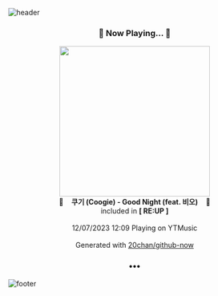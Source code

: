 ![header](https://capsule-render.vercel.app/api?type=wave&height=170&section=header&fontColor=090707&fontAlignX=45&fontAlignY=65&fontSize=100)

<h3 align="center">🎵 Now Playing... 🎵</h3>
<p align="center">
  <a href="https://music.youtube.com/watch?v=LKUXc1uwA2Y">
    <img width="300" src="https://lh3.googleusercontent.com/Jm7tah3dQ4569pTj62Qq-CTSdP3p2FpP-M_7JLtVlh2TRx4ZZRzA-Q1T1gCCJaTVYxnuWolzjVARfRM">
  </a>
  <br>
  🎵&nbsp&nbsp&nbsp <b>쿠기 (Coogie) - Good Night (feat. 비오)</b> &nbsp&nbsp&nbsp🎵
  <br>
  included in <b>[ RE:UP ]</b>
  
  <br />
  <br />
  12/07/2023 12:09 Playing on YTMusic
  <br />
  <br />
  Generated with <a href="https://github.com/20chan/github-now">20chan/github-now</a>
</p>

<h3 align="center">•••</h3>

![footer](https://capsule-render.vercel.app/api?type=wave&height=150&section=footer)
